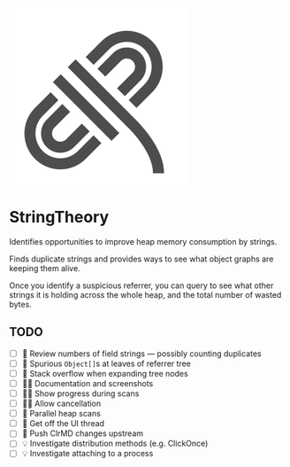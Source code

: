 ![](logo.svg)

# StringTheory

Identifies opportunities to improve heap memory consumption by strings.

Finds duplicate strings and provides ways to see what object graphs are keeping them alive.

Once you identify a suspicious referrer, you can query to see what other strings it is holding across the whole heap, and the total number of wasted bytes.

## TODO

- [ ] 🐛 Review numbers of field strings &mdash; possibly counting duplicates
- [ ] 🐛 Spurious `Object[]`s at leaves of referrer tree
- [ ] 🐛 Stack overflow when expanding tree nodes
- [ ] 👩‍💼 Documentation and screenshots
- [ ] 👩‍💼 Show progress during scans
- [ ] 👩‍💼 Allow cancellation
- [ ] 🚀 Parallel heap scans
- [ ] 🚀 Get off the UI thread
- [ ] 🚧 Push ClrMD changes upstream
- [ ] 💡 Investigate distribution methods (e.g. ClickOnce)
- [ ] 💡 Investigate attaching to a process
